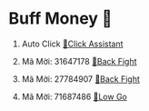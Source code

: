 # Buff Money 🤑
1. Auto Click [🔧Click Assistant](https://files.modyolo.com/Auto%20Clicker%20pro/Click%20_istant%20v1.20.2%20-.apk)

2. Mã Mời: 31647178 [🤑Back Fight](https://d3njmo5ndhiv4x.cloudfront.net/bf/index_8.html?s=MzI4NjI3OTc&id=31647178)

3. Mã Mời: 27784907 [🤑Back Fight](https://d2iiunmacilfvu.cloudfront.net/bf/index_8.html?s=MjkwMDA0MDI&id=27784907)

4. Mã Mời: 71687486 [🤑Low Go](https://d2lxdiv0dw93bk.cloudfront.net/lg/index_8.html?s=NzI5MDI5NDI&id=71687486)
